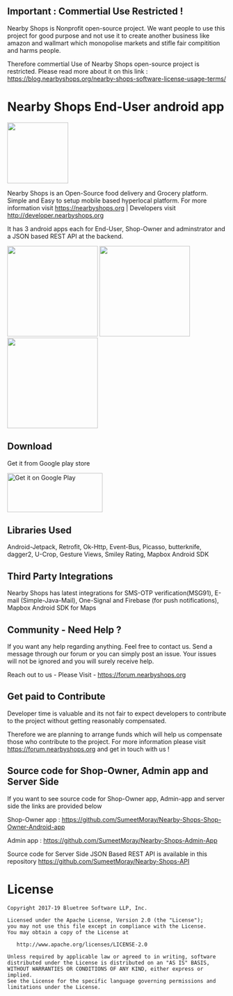 
Important : Commertial Use Restricted !
---------------------------------------------

Nearby Shops is Nonprofit open-source project. We want people to use this project for good purpose and not use it to create another business like amazon and wallmart which monopolise markets and stifle fair compitition and harms people. 

Therefore commertial Use of Nearby Shops open-source project is restricted. Please read more about it on this link : https://blog.nearbyshops.org/nearby-shops-software-license-usage-terms/




Nearby Shops End-User android app
====================================


<img src="https://i1.wp.com/nearbyshops.org/wp-content/uploads/2018/12/Untitled-design-e1545575054544.png" width="140"> 

Nearby Shops is an Open-Source food delivery and Grocery platform. Simple and Easy to setup mobile based hyperlocal platform. For more information visit https://nearbyshops.org | Developers visit http://developer.nearbyshops.org

It has 3 android apps each for End-User, Shop-Owner and adminstrator and a JSON based REST API at the backend. 

<img src="https://nearbyshops.org/images/3.png" width="208">   <img src="https://nearbyshops.org/images/5.png" width="208">   <img src="https://nearbyshops.org/images/6.png" width="208">


Download
--------

Get it from Google play store

<a href="https://play.google.com/store/apps/details?id=org.nearbyshops.enduserappnew"><img class="alignnone" src="https://play.google.com/intl/en_us/badges/images/generic/en_badge_web_generic.png" alt="Get it on Google Play" width="219" height="90" /></a>



Libraries Used
---------------

Android-Jetpack, Retrofit, Ok-Http, Event-Bus, Picasso, butterknife, dagger2, U-Crop, Gesture Views, Smiley Rating, Mapbox Android SDK


Third Party Integrations
-------------------------

Nearby Shops has latest integrations for SMS-OTP verification(MSG91), E-mail (Simple-Java-Mail), One-Signal and Firebase (for push notifications), Mapbox Android SDK for Maps


Community - Need Help ? 
------------------------

If you want any help regarding anything. Feel free to contact us. Send a message through our forum or you can simply post an issue. Your issues will not be ignored and you will surely receive help. 

Reach out to us - Please Visit - https://forum.nearbyshops.org

Get paid to Contribute
--------------------------

Developer time is valuable and its not fair to expect developers to contribute to the project without getting reasonably compensated. 

Therefore we are planning to arrange funds which will help us compensate those who contribute to the project. For more information please visit https://forum.nearbyshops.org and get in touch with us !


Source code for Shop-Owner, Admin app and Server Side
-------------------------------------------------------
If you want to see source code for Shop-Owner app, Admin-app and server side the links are provided below

Shop-Owner app : https://github.com/SumeetMoray/Nearby-Shops-Shop-Owner-Android-app

Admin app : https://github.com/SumeetMoray/Nearby-Shops-Admin-App

Source code for Server Side JSON Based REST API is available in this repository https://github.com/SumeetMoray/Nearby-Shops-API


License
=======

    Copyright 2017-19 Bluetree Software LLP, Inc.

    Licensed under the Apache License, Version 2.0 (the "License");
    you may not use this file except in compliance with the License.
    You may obtain a copy of the License at

       http://www.apache.org/licenses/LICENSE-2.0

    Unless required by applicable law or agreed to in writing, software
    distributed under the License is distributed on an "AS IS" BASIS,
    WITHOUT WARRANTIES OR CONDITIONS OF ANY KIND, either express or implied.
    See the License for the specific language governing permissions and
    limitations under the License.

